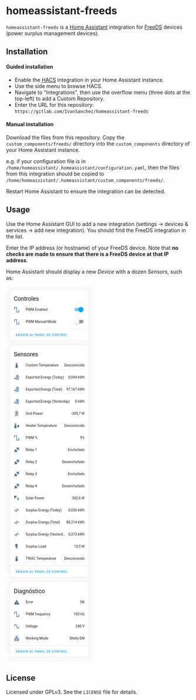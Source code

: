 # homeassistant-freeds

`homeassistant-freeds` is a [Home Assistant](https://www.home-assistant.io) integration for [FreeDS](https://freeds.es/) devices (power surplus management devices).

## Installation

#### Guided installation

- Enable the [HACS](https://hacs.xyz/) integration in your Home Assistant instance.
- Use the side menu to browse HACS.
- Navigate to "Integrations", then use the overflow menu (three dots at the top-left) to add a Custom Repository.
- Enter the URL for this repository: `https://gitlab.com/IvanSanchez/homeassistant-freeds`

#### Manual installation

Download the files from this repository. Copy the `custom_components/freeds/` directory into the `custom_components` directory of your Home Assistant instance.

e.g. if your configuration file is in `/home/homeassistant/.homeassistant/configuration.yaml`, then the files from this integration should be copied to `/home/homeassistant/.homeassistant/custom_components/freeds/`.

Restart Home Assistant to ensure the integration can be detected.

## Usage

Use the Home Assistant GUI to add a new integration (settings → devices & services → add new integration). You should find the FreeDS integration in the list.

Enter the IP address (or hostname) of your FreeDS device. Note that **no checks are made to ensure that there is a FreeDS device at that IP address**.

Home Assistant should display a new *Device* with a dozen *Sensors*, such as:

![Screenshot of FreeDS sensors in Home Assistant](./screenshot.png)

## License

Licensed under GPLv3. See the `LICENSE` file for details.
